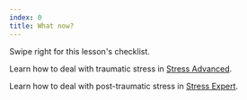 ```yaml
---
index: 0
title: What now?
---
```

Swipe right for this lesson's checklist.

Learn how to deal with traumatic stress in [Stress Advanced](umbrella://lesson/stress/1).

Learn how to deal with post-traumatic stress in [Stress Expert](umbrella://lesson/stress/2).
